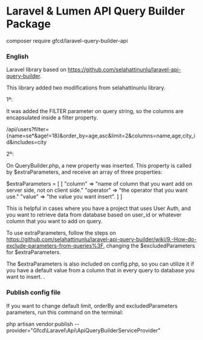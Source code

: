 # Laravel & Lumen API Query Builder Package

composer require gfcd/laravel-query-builder-api

### English

Laravel library based on https://github.com/selahattinunlu/laravel-api-query-builder.

This library added two modifications from selahattinunlu library.

1º:

It was added the FILTER parameter on query string, so the columns are encapsulated inside a filter property.

/api/users?filter={name=se*&age!=18}&order_by=age,asc&limit=2&columns=name,age,city_id&includes=city

2º:

On QueryBuilder.php, a new property was inserted. This property is called by $extraParameters, and receive an array of three properties:

$extraParameters = [
    [
        "column" => "name of column that you want add on server side, not on client side."
        "operator" => "the operator that you want use."
        "value" => "the value you want insert".
    ]
]

This is helpful in cases where you have a project that uses User Auth, and you want to retrieve data from database based on user_id or whatever column that 
you want to add on query.

To use extraParameters, follow the steps on https://github.com/selahattinunlu/laravel-api-query-builder/wiki/9.-How-do-exclude-parameters-from-queries%3F,
changing the $excludedParameters for $extraParameters.

The $extraParameters is also included on config.php, so you can utilize it if you have a default value from a column that in every query to database you want to insert.
.

### Publish config file

If you want to change default limit, orderBy and excludedParameters parameters, run this command on the terminal:

php artisan vendor:publish --provider="Gfcd\Laravel\Api\ApiQueryBuilderServiceProvider"
